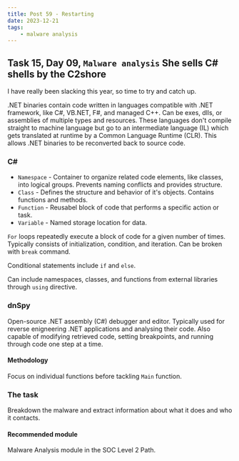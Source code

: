 ```yaml
---
title: Post 59 - Restarting
date: 2023-12-21
tags:
    - malware analysis
---
```

## Task 15, Day 09, `Malware analysis` She sells C# shells by the C2shore

I have really been slacking this year, so time to try and catch up.

.NET binaries contain code written in languages compatible with .NET framework, like C#, VB.NET, F#, and managed C++. Can be exes, dlls, or assemblies of multiple types and resources. These languages don't compile straight to machine language but go to an intermediate language (IL) which gets translated at runtime by a Common Language Runtime (CLR). This allows .NET binaries to be reconverted back to source code.

### C#
 - `Namespace` - Container to organize related code elements, like classes, into logical groups. Prevents naming conflicts and provides structure.
 - `Class` - Defines the structure and behavior of it's objects. Contains functions and methods.
 - `Function` - Reusabel block of code that performs a specific action or task. 
 - `Variable` - Named storage location for data.

`For` loops repeatedly execute a block of code for a given number of times. Typically consists of initialization, condition, and iteration. Can be broken with `break` command.

Conditional statements include `if` and `else`. 

Can include namespaces, classes, and functions from external libraries through `using` directive.

### dnSpy
Open-source .NET assembly (C#) debugger and editor. Typically used for reverse enigneering .NET applications and analysing their code. Also capable of modifying retrieved code, setting breakpoints, and running through code one step at a time.

#### Methodology
Focus on individual functions before tackling `Main` function.

### The task
Breakdown the malware and extract information about what it does and who it contacts.

#### Recommended module
Malware Analysis module in the SOC Level 2 Path.
